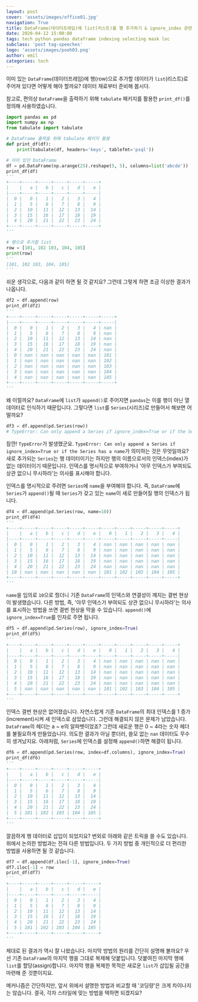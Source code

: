 ```yaml
---
layout: post
cover: 'assets/images/office01.jpg'
navigation: True
title: DataFrame(데이터프레임)에 list(리스트)를 행 추가하기 & ignore_index 관련 TypeError 처리
date: 2020-04-12 15:00:00
tags: tech python pandas dataframe indexing selecting mask loc
subclass: 'post tag-speeches'
logo: 'assets/images/pooh03.png'
author: emil
categories: tech
---
```


이미 있는 `DataFrame`(데이터프레임)에 행(row)으로 추가할 데이터가 `list`(리스트)로 주어져 있다면 어떻게 해야 할까요? 데이터 재료부터 준비해 봅시다.

참고로, 편의상 `DataFrame`을 출력하기 위해 `tabulate` 패키지를 활용한 `print_df()`를 정의해 사용하였습니다.

```python
import pandas as pd
import numpy as np
from tabulate import tabulate

# DataFrame 출력을 위해 tabulate 패키지 활용
def print_df(df):
    print(tabulate(df, headers='keys', tablefmt='psql'))

# 이미 있던 DataFrame
df = pd.DataFrame(np.arange(25).reshape(5, 5), columns=list('abcde'))
print_df(df)
'''
+----+-----+-----+-----+-----+-----+
|    |   a |   b |   c |   d |   e |
|----+-----+-----+-----+-----+-----|
|  0 |   0 |   1 |   2 |   3 |   4 |
|  1 |   5 |   6 |   7 |   8 |   9 |
|  2 |  10 |  11 |  12 |  13 |  14 |
|  3 |  15 |  16 |  17 |  18 |  19 |
|  4 |  20 |  21 |  22 |  23 |  24 |
+----+-----+-----+-----+-----+-----+
'''

# 행으로 추가할 list
row = [101, 102 103, 104, 105]
print(row)
'''
[101, 102 103, 104, 105]
'''
```

쉬운 생각으로, 다음과 같이 하면 될 것 같지요? 그런데 그렇게 하면 조금 이상한 결과가 나옵니다.

```python
df2 = df.append(row)
print_df(df2)
'''
+----+-----+-----+-----+-----+-----+-----+
|----+-----+-----+-----+-----+-----+-----|
|  0 |   0 |   1 |   2 |   3 |   4 | nan |
|  1 |   5 |   6 |   7 |   8 |   9 | nan |
|  2 |  10 |  11 |  12 |  13 |  14 | nan |
|  3 |  15 |  16 |  17 |  18 |  19 | nan |
|  4 |  20 |  21 |  22 |  23 |  24 | nan |
|  0 | nan | nan | nan | nan | nan | 101 |
|  1 | nan | nan | nan | nan | nan | 102 |
|  2 | nan | nan | nan | nan | nan | 103 |
|  3 | nan | nan | nan | nan | nan | 104 |
|  4 | nan | nan | nan | nan | nan | 105 |
+----+-----+-----+-----+-----+-----+-----+
'''
```

왜 이럴까요? `DataFrame`에 `list`가 `append()`로 주어지면 `pandas`는 이를 행이 아닌 열 데이터로 인식하기 때문입니다. 그렇다면 `list`를 `Series`(시리즈)로 만들어서 해보면 어떨까요?

```python
df3 = df.append(pd.Series(row))
# TypeError: Can only append a Series if ignore_index=True or if the Series has a name
```

잠깐! `TypeError`가 발생했군요. `TypeError: Can only append a Series if ignore_index=True or if the Series has a name`가 의미하는 것은 무엇일까요? 새로 추가되는 `Series`는 행 데이터이기는 하지만 행의 이름으로서의 인덱스(index)가 없는 데이터이기 때문입니다. 인덱스를 명시적으로 부여하거나 '아무 인덱스가 부여되도 상관 없으니 무시하라'는 의사를 표시해야 합니다.

인덱스를 명시적으로 주려면 `Series`에 `name`을 부여해야 합니다. 즉, `DataFrame`에 `Series`가 `append()`될 때 `Series`가 갖고 있는 `name`이 새로 만들어질 행의 인덱스가 됩니다.

```python
df4 = df.append(pd.Series(row, name=10))
print_df(df4)
'''
+----+-----+-----+-----+-----+-----+-----+-----+-----+-----+-----+
|    |   a |   b |   c |   d |   e |   0 |   1 |   2 |   3 |   4 |
|----+-----+-----+-----+-----+-----+-----+-----+-----+-----+-----|
|  0 |   0 |   1 |   2 |   3 |   4 | nan | nan | nan | nan | nan |
|  1 |   5 |   6 |   7 |   8 |   9 | nan | nan | nan | nan | nan |
|  2 |  10 |  11 |  12 |  13 |  14 | nan | nan | nan | nan | nan |
|  3 |  15 |  16 |  17 |  18 |  19 | nan | nan | nan | nan | nan |
|  4 |  20 |  21 |  22 |  23 |  24 | nan | nan | nan | nan | nan |
| 10 | nan | nan | nan | nan | nan | 101 | 102 | 103 | 104 | 105 |
+----+-----+-----+-----+-----+-----+-----+-----+-----+-----+-----+
'''
```

`name`을 임의로 `10`으로 줬더니 기존 `DataFrame`의 인덱스와 연결성이 깨지는 결번 현상이 발생했습니다. 다른 방법, 즉, '아무 인덱스가 부여되도 상관 없으니 무시하라'는 의사를 표시하는 방법을 쓰면 결번 현상을 막을 수 있습니다. `append()`에 `ignore_index=True`를 인자로 주면 됩니다.

```python
df5 = df.append(pd.Series(row), ignore_index=True)
print_df(df5)
'''
+----+-----+-----+-----+-----+-----+-----+-----+-----+-----+-----+
|    |   a |   b |   c |   d |   e |   0 |   1 |   2 |   3 |   4 |
|----+-----+-----+-----+-----+-----+-----+-----+-----+-----+-----|
|  0 |   0 |   1 |   2 |   3 |   4 | nan | nan | nan | nan | nan |
|  1 |   5 |   6 |   7 |   8 |   9 | nan | nan | nan | nan | nan |
|  2 |  10 |  11 |  12 |  13 |  14 | nan | nan | nan | nan | nan |
|  3 |  15 |  16 |  17 |  18 |  19 | nan | nan | nan | nan | nan |
|  4 |  20 |  21 |  22 |  23 |  24 | nan | nan | nan | nan | nan |
|  5 | nan | nan | nan | nan | nan | 101 | 102 | 103 | 104 | 105 |
+----+-----+-----+-----+-----+-----+-----+-----+-----+-----+-----+
'''
```

인덱스 결번 현상은 없어졌습니다. 자연스럽게 기존 `DataFrame`의 최대 인덱스를 1 증가(increment)시켜 새 인덱스로 삼았습니다. 그런데 해결되지 않은 문제가 남았습니다. `DataFrame`의 헤더는 a ~ e의 알파벳이었죠? 그런데 새로운 행은 0 ~ 4라는 숫자 헤더를 불필요하게 만들었습니다. 의도한 결과가 아닐 뿐더러, 쓸모 없는 `nan` 데이터도 무수히 생겨났지요. 아래처럼, `Series`에 인덱스를 설정해 `append()`하면 해결이 됩니다.

```python
df6 = df.append(pd.Series(row, index=df.columns), ignore_index=True)
print_df(df6)
'''
+----+-----+-----+-----+-----+-----+
|    |   a |   b |   c |   d |   e |
|----+-----+-----+-----+-----+-----|
|  0 |   0 |   1 |   2 |   3 |   4 |
|  1 |   5 |   6 |   7 |   8 |   9 |
|  2 |  10 |  11 |  12 |  13 |  14 |
|  3 |  15 |  16 |  17 |  18 |  19 |
|  4 |  20 |  21 |  22 |  23 |  24 |
|  5 | 101 | 102 | 103 | 104 | 105 |
+----+-----+-----+-----+-----+-----+
'''
```

깔끔하게 행 데이터로 삽입이 되었지요? 번외로 아래와 같은 트릭을 쓸 수도 있습니다. 위에서 논의한 방법과는 전혀 다른 방법입니다. 두 가지 방법 중 개인적으로 더 편리한 방법을 사용하면 될 것 같습니다.

```python
df7 = df.append(df.iloc[-1], ignore_index=True)
df7.iloc[-1] = row
print_df(df7)
'''
+----+-----+-----+-----+-----+-----+
|    |   a |   b |   c |   d |   e |
|----+-----+-----+-----+-----+-----|
|  0 |   0 |   1 |   2 |   3 |   4 |
|  1 |   5 |   6 |   7 |   8 |   9 |
|  2 |  10 |  11 |  12 |  13 |  14 |
|  3 |  15 |  16 |  17 |  18 |  19 |
|  4 |  20 |  21 |  22 |  23 |  24 |
|  5 | 101 | 102 | 103 | 104 | 105 |
+----+-----+-----+-----+-----+-----+
'''
```

제대로 된 결과가 역시 잘 나왔습니다. 마지막 방법의 원리를 간단히 설명해 볼까요? 우선 기존 `DataFrame`의 마지막 행을 그대로 복제해 덧붙입니다. 덧붙여진 마지막 행에 `list`를 할당(assign)합니다. 마지막 행을 복제한 목적은 새로운 `list`가 삽입될 공간을 마련해 준 것뿐이지요.

메커니즘은 간단하지만, 앞서 위에서 설명한 방법과 비교할 때 '코딩량'은 크게 차이나지는 않습니다. 결국, 각자 스타일에 맞는 방법을 택하면 되겠지요?

